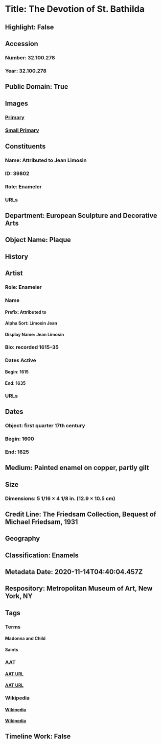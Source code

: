 # Title: The Devotion of St. Bathilda
## Highlight: False
## Accession
### Number: 32.100.278
### Year: 32.100.278
## Public Domain: True
## Images
### [Primary](https://images.metmuseum.org/CRDImages/es/original/88495.jpg)
### [Small Primary](https://images.metmuseum.org/CRDImages/es/web-large/88495.jpg)
## Constituents
### Name: Attributed to Jean Limosin
### ID: 39802
### Role: Enameler
### URLs
## Department: European Sculpture and Decorative Arts
## Object Name: Plaque
## History
## Artist
### Role: Enameler
### Name
#### Prefix: Attributed to
#### Alpha Sort: Limosin Jean
#### Display Name: Jean Limosin
### Bio: recorded 1615–35
### Dates Active
#### Begin: 1615
#### End: 1635
### URLs
## Dates
### Object: first quarter 17th century
### Begin: 1600
### End: 1625
## Medium: Painted enamel on copper, partly gilt
## Size
### Dimensions: 5 1/16 × 4 1/8 in. (12.9 × 10.5 cm)
## Credit Line: The Friedsam Collection, Bequest of Michael Friedsam, 1931
## Geography
## Classification: Enamels
## Metadata Date: 2020-11-14T04:40:04.457Z
## Respository: Metropolitan Museum of Art, New York, NY
## Tags
### Terms
#### Madonna and Child
#### Saints
### AAT
#### [AAT URL](http://vocab.getty.edu/page/ia/901000052)
#### [AAT URL](http://vocab.getty.edu/page/aat/300150555)
### Wikipedia
#### [Wikipedia]()
#### [Wikipedia]()
## Timeline Work: False